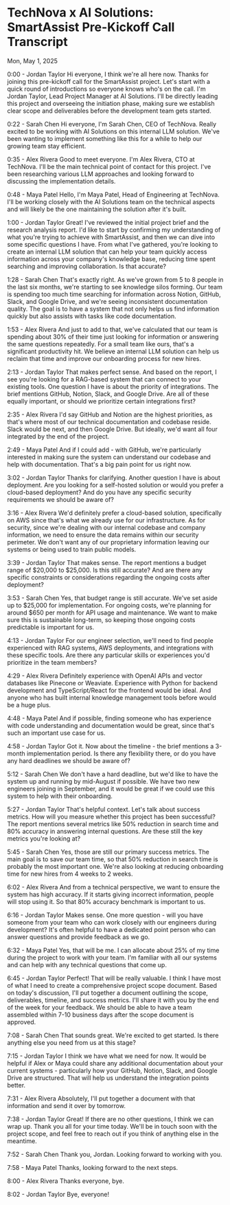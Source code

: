 # TechNova x AI Solutions: SmartAssist Pre-Kickoff Call Transcript
Mon, May 1, 2025

0:00 - Jordan Taylor Hi everyone, I think we're all here now. Thanks for joining this pre-kickoff call for the SmartAssist project. Let's start with a quick round of introductions so everyone knows who's on the call. I'm Jordan Taylor, Lead Project Manager at AI Solutions. I'll be directly leading this project and overseeing the initiation phase, making sure we establish clear scope and deliverables before the development team gets started.

0:22 - Sarah Chen Hi everyone, I'm Sarah Chen, CEO of TechNova. Really excited to be working with AI Solutions on this internal LLM solution. We've been wanting to implement something like this for a while to help our growing team stay efficient.

0:35 - Alex Rivera Good to meet everyone. I'm Alex Rivera, CTO at TechNova. I'll be the main technical point of contact for this project. I've been researching various LLM approaches and looking forward to discussing the implementation details.

0:48 - Maya Patel Hello, I'm Maya Patel, Head of Engineering at TechNova. I'll be working closely with the AI Solutions team on the technical aspects and will likely be the one maintaining the solution after it's built.

1:00 - Jordan Taylor Great! I've reviewed the initial project brief and the research analysis report. I'd like to start by confirming my understanding of what you're trying to achieve with SmartAssist, and then we can dive into some specific questions I have. From what I've gathered, you're looking to create an internal LLM solution that can help your team quickly access information across your company's knowledge base, reducing time spent searching and improving collaboration. Is that accurate?

1:28 - Sarah Chen That's exactly right. As we've grown from 5 to 8 people in the last six months, we're starting to see knowledge silos forming. Our team is spending too much time searching for information across Notion, GitHub, Slack, and Google Drive, and we're seeing inconsistent documentation quality. The goal is to have a system that not only helps us find information quickly but also assists with tasks like code documentation.

1:53 - Alex Rivera And just to add to that, we've calculated that our team is spending about 30% of their time just looking for information or answering the same questions repeatedly. For a small team like ours, that's a significant productivity hit. We believe an internal LLM solution can help us reclaim that time and improve our onboarding process for new hires.

2:13 - Jordan Taylor That makes perfect sense. And based on the report, I see you're looking for a RAG-based system that can connect to your existing tools. One question I have is about the priority of integrations. The brief mentions GitHub, Notion, Slack, and Google Drive. Are all of these equally important, or should we prioritize certain integrations first?

2:35 - Alex Rivera I'd say GitHub and Notion are the highest priorities, as that's where most of our technical documentation and codebase reside. Slack would be next, and then Google Drive. But ideally, we'd want all four integrated by the end of the project.

2:49 - Maya Patel And if I could add - with GitHub, we're particularly interested in making sure the system can understand our codebase and help with documentation. That's a big pain point for us right now.

3:02 - Jordan Taylor Thanks for clarifying. Another question I have is about deployment. Are you looking for a self-hosted solution or would you prefer a cloud-based deployment? And do you have any specific security requirements we should be aware of?

3:16 - Alex Rivera We'd definitely prefer a cloud-based solution, specifically on AWS since that's what we already use for our infrastructure. As for security, since we're dealing with our internal codebase and company information, we need to ensure the data remains within our security perimeter. We don't want any of our proprietary information leaving our systems or being used to train public models.

3:39 - Jordan Taylor That makes sense. The report mentions a budget range of $20,000 to $25,000. Is this still accurate? And are there any specific constraints or considerations regarding the ongoing costs after deployment?

3:53 - Sarah Chen Yes, that budget range is still accurate. We've set aside up to $25,000 for implementation. For ongoing costs, we're planning for around $650 per month for API usage and maintenance. We want to make sure this is sustainable long-term, so keeping those ongoing costs predictable is important for us.

4:13 - Jordan Taylor For our engineer selection, we'll need to find people experienced with RAG systems, AWS deployments, and integrations with these specific tools. Are there any particular skills or experiences you'd prioritize in the team members?

4:29 - Alex Rivera Definitely experience with OpenAI APIs and vector databases like Pinecone or Weaviate. Experience with Python for backend development and TypeScript/React for the frontend would be ideal. And anyone who has built internal knowledge management tools before would be a huge plus.

4:48 - Maya Patel And if possible, finding someone who has experience with code understanding and documentation would be great, since that's such an important use case for us.

4:58 - Jordan Taylor Got it. Now about the timeline - the brief mentions a 3-month implementation period. Is there any flexibility there, or do you have any hard deadlines we should be aware of?

5:12 - Sarah Chen We don't have a hard deadline, but we'd like to have the system up and running by mid-August if possible. We have two new engineers joining in September, and it would be great if we could use this system to help with their onboarding.

5:27 - Jordan Taylor That's helpful context. Let's talk about success metrics. How will you measure whether this project has been successful? The report mentions several metrics like 50% reduction in search time and 80% accuracy in answering internal questions. Are these still the key metrics you're looking at?

5:45 - Sarah Chen Yes, those are still our primary success metrics. The main goal is to save our team time, so that 50% reduction in search time is probably the most important one. We're also looking at reducing onboarding time for new hires from 4 weeks to 2 weeks.

6:02 - Alex Rivera And from a technical perspective, we want to ensure the system has high accuracy. If it starts giving incorrect information, people will stop using it. So that 80% accuracy benchmark is important to us.

6:16 - Jordan Taylor Makes sense. One more question - will you have someone from your team who can work closely with our engineers during development? It's often helpful to have a dedicated point person who can answer questions and provide feedback as we go.

6:32 - Maya Patel Yes, that will be me. I can allocate about 25% of my time during the project to work with your team. I'm familiar with all our systems and can help with any technical questions that come up.

6:45 - Jordan Taylor Perfect! That will be really valuable. I think I have most of what I need to create a comprehensive project scope document. Based on today's discussion, I'll put together a document outlining the scope, deliverables, timeline, and success metrics. I'll share it with you by the end of the week for your feedback. We should be able to have a team assembled within 7-10 business days after the scope document is approved.

7:08 - Sarah Chen That sounds great. We're excited to get started. Is there anything else you need from us at this stage?

7:15 - Jordan Taylor I think we have what we need for now. It would be helpful if Alex or Maya could share any additional documentation about your current systems - particularly how your GitHub, Notion, Slack, and Google Drive are structured. That will help us understand the integration points better.

7:31 - Alex Rivera Absolutely, I'll put together a document with that information and send it over by tomorrow.

7:38 - Jordan Taylor Great! If there are no other questions, I think we can wrap up. Thank you all for your time today. We'll be in touch soon with the project scope, and feel free to reach out if you think of anything else in the meantime.

7:52 - Sarah Chen Thank you, Jordan. Looking forward to working with you.

7:58 - Maya Patel Thanks, looking forward to the next steps.

8:00 - Alex Rivera Thanks everyone, bye.

8:02 - Jordan Taylor Bye, everyone!